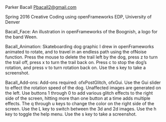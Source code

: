
Parker Bacall <Pbacall2@gmail.com>

Spring 2016 Creative Coding using openFrameworks 
EDP, University of Denver

Bacall_Face: An illustration in openFrameworks of the Boognish, a logo for the band Ween.

Bacall_Animation: Skateboarding dog graphic I drew in openFrameworks animated to rotate, and to travel in an endless path using the ofNoise function. Press the mouse to delete the trail left by the dog, press z to turn the trail off, press x to turn the trail back on. Press c to stop the dog’s rotation, and press v to turn rotation back on. Use the s key to take a screenshot.

Bacall_Add-ons: Add-ons required: ofxPostGlitch, ofxGui. Use the Gui slider to effect the rotation speed of the dog. Unaffected images are generated on the left. Use buttons 1 through 0 to add various glitch effects to the right side of the screen, hitting more than one button at a time adds multiple effects. The q through u keys to change the color on the right side of the screen. Use the L key to switch between the 3d and 2d images. Use the h key to toggle the help menu. Use the s key to take a screenshot.
